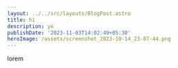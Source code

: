 ```yaml
---
layout: ../../src/layouts/BlogPost.astro
title: hi
description: yo
publishDate: '2023-11-03T14:02:49+05:30'
heroImage: /assets/screenshot_2023-10-14_23-07-44.png
---
```

lorem
